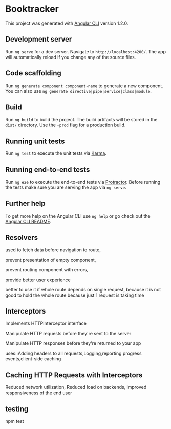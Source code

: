 # Booktracker

This project was generated with [Angular CLI](https://github.com/angular/angular-cli) version 1.2.0.

## Development server

Run `ng serve` for a dev server. Navigate to `http://localhost:4200/`. The app will automatically reload if you change any of the source files.

## Code scaffolding

Run `ng generate component component-name` to generate a new component. You can also use `ng generate directive|pipe|service|class|module`.

## Build

Run `ng build` to build the project. The build artifacts will be stored in the `dist/` directory. Use the `-prod` flag for a production build.

## Running unit tests

Run `ng test` to execute the unit tests via [Karma](https://karma-runner.github.io).

## Running end-to-end tests

Run `ng e2e` to execute the end-to-end tests via [Protractor](http://www.protractortest.org/).
Before running the tests make sure you are serving the app via `ng serve`.

## Further help

To get more help on the Angular CLI use `ng help` or go check out the [Angular CLI README](https://github.com/angular/angular-cli/blob/master/README.md).

## Resolvers

used to fetch data before navigation to route,

prevent presentation of empty component,

prevent routing component with errors,

provide better user experience

better to use it if whole route depends on single request, because it is not good to hold the whole route because just 1 request is taking time

## Interceptors

Implements HTTPInterceptor interface

Manipulate HTTP requests before they're sent to the server

Manipulate HTTP responses before they're returned to your app

uses::Adding headers to all requests,Logging,reporting progress events,client-side caching

## Caching HTTP Requests with Interceptors

Reduced network utilization,
Reduced load on backends,
improved responsiveness of the end user

## testing

npm test
